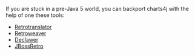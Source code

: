 If you are stuck in a pre-Java 5 world, you can backport charts4j with the help of one these tools:

  * [Retrotranslator](http://retrotranslator.sourceforge.net/)
  * [Retroweaver](http://retroweaver.sourceforge.net/)
  * [Declawer](http://tinyurl.com/r8xba)
  * [JBossRetro](http://www.jboss.org/community/docs/DOC-10738)